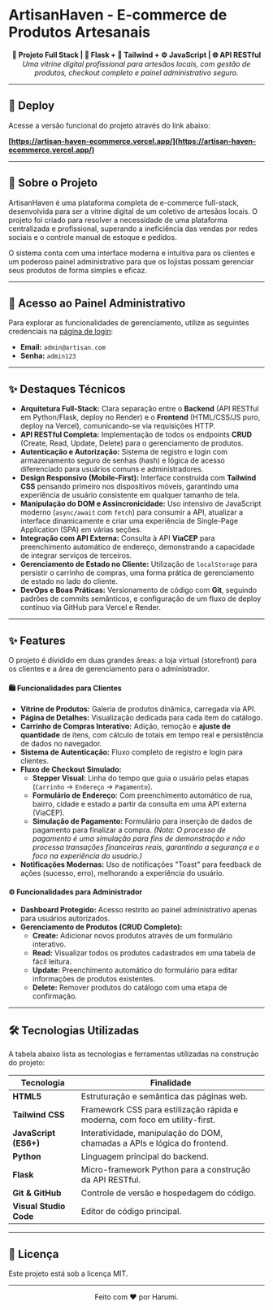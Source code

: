 # ArtisanHaven - E-commerce de Produtos Artesanais

<p align="center">
  <b>💼 Projeto Full Stack | 🐍 Flask + 🧩 Tailwind + ⚙️ JavaScript | 🌐 API RESTful</b><br>
  <i>Uma vitrine digital profissional para artesãos locais, com gestão de produtos, checkout completo e painel administrativo seguro.</i>
</p>

---

## 🚀 Deploy

Acesse a versão funcional do projeto através do link abaixo:

**[https://artisan-haven-ecommerce.vercel.app/](https://artisan-haven-ecommerce.vercel.app/)**

---

## 🎯 Sobre o Projeto

ArtisanHaven é uma plataforma completa de e-commerce full-stack, desenvolvida para ser a vitrine digital de um coletivo de artesãos locais. O projeto foi criado para resolver a necessidade de uma plataforma centralizada e profissional, superando a ineficiência das vendas por redes sociais e o controle manual de estoque e pedidos.

O sistema conta com uma interface moderna e intuitiva para os clientes e um poderoso painel administrativo para que os lojistas possam gerenciar seus produtos de forma simples e eficaz.

---

## 🔑 Acesso ao Painel Administrativo

Para explorar as funcionalidades de gerenciamento, utilize as seguintes credenciais na [página de login](https://artisan-haven-ecommerce.vercel.app/login.html):

- **Email:** `admin@artisan.com`
- **Senha:** `admin123`

---

## ✨ Destaques Técnicos

* **Arquitetura Full-Stack:** Clara separação entre o **Backend** (API RESTful em Python/Flask, deploy no Render) e o **Frontend** (HTML/CSS/JS puro, deploy na Vercel), comunicando-se via requisições HTTP.
* **API RESTful Completa:** Implementação de todos os endpoints **CRUD** (Create, Read, Update, Delete) para o gerenciamento de produtos.
* **Autenticação e Autorização:** Sistema de registro e login com armazenamento seguro de senhas (hash) e lógica de acesso diferenciado para usuários comuns e administradores.
* **Design Responsivo (Mobile-First):** Interface construída com **Tailwind CSS** pensando primeiro nos dispositivos móveis, garantindo uma experiência de usuário consistente em qualquer tamanho de tela.
* **Manipulação do DOM e Assincronicidade:** Uso intensivo de JavaScript moderno (`async/await` com `fetch`) para consumir a API, atualizar a interface dinamicamente e criar uma experiência de Single-Page Application (SPA) em várias seções.
* **Integração com API Externa:** Consulta à API **ViaCEP** para preenchimento automático de endereço, demonstrando a capacidade de integrar serviços de terceiros.
* **Gerenciamento de Estado no Cliente:** Utilização de `localStorage` para persistir o carrinho de compras, uma forma prática de gerenciamento de estado no lado do cliente.
* **DevOps e Boas Práticas:** Versionamento de código com **Git**, seguindo padrões de commits semânticos, e configuração de um fluxo de deploy contínuo via GitHub para Vercel e Render.

---

## ✨ Features

O projeto é dividido em duas grandes áreas: a loja virtual (storefront) para os clientes e a área de gerenciamento para o administrador.

#### 🛍️ Funcionalidades para Clientes
- **Vitrine de Produtos:** Galeria de produtos dinâmica, carregada via API.
- **Página de Detalhes:** Visualização dedicada para cada item do catálogo.
- **Carrinho de Compras Interativo:** Adição, remoção e **ajuste de quantidade** de itens, com cálculo de totais em tempo real e persistência de dados no navegador.
- **Sistema de Autenticação:** Fluxo completo de registro e login para clientes.
- **Fluxo de Checkout Simulado:**
    - **Stepper Visual:** Linha do tempo que guia o usuário pelas etapas (`Carrinho` -> `Endereço` -> `Pagamento`).
    - **Formulário de Endereço:** Com preenchimento automático de rua, bairro, cidade e estado a partir da consulta em uma API externa (ViaCEP).
    - **Simulação de Pagamento:** Formulário para inserção de dados de pagamento para finalizar a compra. *(Nota: O processo de pagamento é uma simulação para fins de demonstração e não processa transações financeiras reais, garantindo a segurança e o foco na experiência do usuário.)*
- **Notificações Modernas:** Uso de notificações "Toast" para feedback de ações (sucesso, erro), melhorando a experiência do usuário.

#### ⚙️ Funcionalidades para Administrador
- **Dashboard Protegido:** Acesso restrito ao painel administrativo apenas para usuários autorizados.
- **Gerenciamento de Produtos (CRUD Completo):**
  - **Create:** Adicionar novos produtos através de um formulário interativo.
  - **Read:** Visualizar todos os produtos cadastrados em uma tabela de fácil leitura.
  - **Update:** Preenchimento automático do formulário para editar informações de produtos existentes.
  - **Delete:** Remover produtos do catálogo com uma etapa de confirmação.

---

## 🛠️ Tecnologias Utilizadas

A tabela abaixo lista as tecnologias e ferramentas utilizadas na construção do projeto:

| Tecnologia | Finalidade |
|------------|------------|
| **HTML5** | Estruturação e semântica das páginas web. |
| **Tailwind CSS** | Framework CSS para estilização rápida e moderna, com foco em utility-first. |
| **JavaScript (ES6+)** | Interatividade, manipulação do DOM, chamadas a APIs e lógica do frontend. |
| **Python** | Linguagem principal do backend. |
| **Flask** | Micro-framework Python para a construção da API RESTful. |
| **Git & GitHub** | Controle de versão e hospedagem do código. |
| **Visual Studio Code** | Editor de código principal. |

---

## 📝 Licença

Este projeto está sob a licença MIT.

---

<p align="center">
  Feito com ❤️ por Harumi.
</p>
